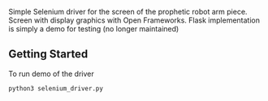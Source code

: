 Simple Selenium driver for the screen of the prophetic robot arm piece. Screen with display graphics with Open Frameworks.
Flask implementation is simply a demo for testing (no longer maintained)

## Getting Started
To run demo of the driver
```
python3 selenium_driver.py
```
